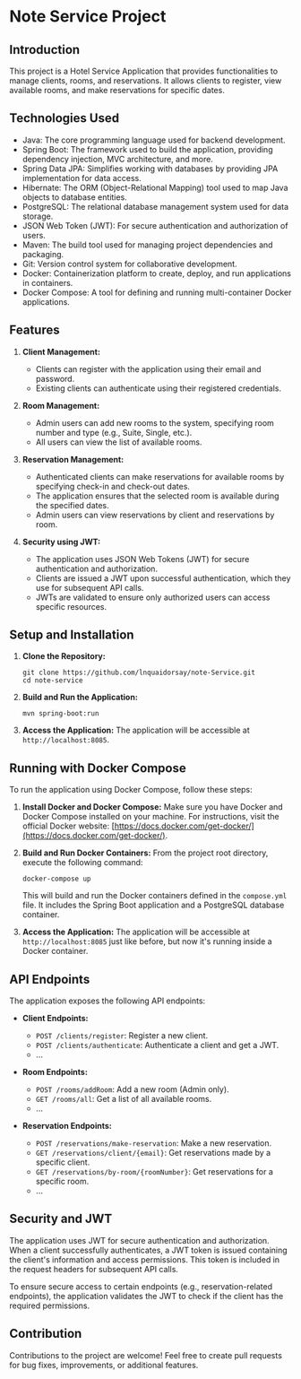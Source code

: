 # Note Service Project

## Introduction

This project is a Hotel Service Application that provides functionalities to manage clients, rooms, and reservations. It
allows clients to register, view available rooms, and make reservations for specific dates.

## Technologies Used

- Java: The core programming language used for backend development.
- Spring Boot: The framework used to build the application, providing dependency injection, MVC architecture, and more.
- Spring Data JPA: Simplifies working with databases by providing JPA implementation for data access.
- Hibernate: The ORM (Object-Relational Mapping) tool used to map Java objects to database entities.
- PostgreSQL: The relational database management system used for data storage.
- JSON Web Token (JWT): For secure authentication and authorization of users.
- Maven: The build tool used for managing project dependencies and packaging.
- Git: Version control system for collaborative development.
- Docker: Containerization platform to create, deploy, and run applications in containers.
- Docker Compose: A tool for defining and running multi-container Docker applications.

## Features

1. **Client Management:**
    - Clients can register with the application using their email and password.
    - Existing clients can authenticate using their registered credentials.

2. **Room Management:**
    - Admin users can add new rooms to the system, specifying room number and type (e.g., Suite, Single, etc.).
    - All users can view the list of available rooms.

3. **Reservation Management:**
    - Authenticated clients can make reservations for available rooms by specifying check-in and check-out dates.
    - The application ensures that the selected room is available during the specified dates.
    - Admin users can view reservations by client and reservations by room.

4. **Security using JWT:**
    - The application uses JSON Web Tokens (JWT) for secure authentication and authorization.
    - Clients are issued a JWT upon successful authentication, which they use for subsequent API calls.
    - JWTs are validated to ensure only authorized users can access specific resources.

## Setup and Installation

1. **Clone the Repository:**
   ```
   git clone https://github.com/lnquaidorsay/note-Service.git
   cd note-service
   ```

2. **Build and Run the Application:**
   ```
   mvn spring-boot:run
   ```

3. **Access the Application:**
   The application will be accessible at `http://localhost:8085`.

## Running with Docker Compose

To run the application using Docker Compose, follow these steps:

1. **Install Docker and Docker Compose:**
   Make sure you have Docker and Docker Compose installed on your machine. For instructions, visit the official Docker
   website: [https://docs.docker.com/get-docker/](https://docs.docker.com/get-docker/).

2. **Build and Run Docker Containers:**
   From the project root directory, execute the following command:
   ```
   docker-compose up
   ```
   This will build and run the Docker containers defined in the `compose.yml` file. It includes the Spring Boot
   application and a PostgreSQL database container.

3. **Access the Application:**
   The application will be accessible at `http://localhost:8085` just like before, but now it's running inside a Docker
   container.

## API Endpoints

The application exposes the following API endpoints:

- **Client Endpoints:**
    - `POST /clients/register`: Register a new client.
    - `POST /clients/authenticate`: Authenticate a client and get a JWT.
    - ...

- **Room Endpoints:**
    - `POST /rooms/addRoom`: Add a new room (Admin only).
    - `GET /rooms/all`: Get a list of all available rooms.
    - ...

- **Reservation Endpoints:**
    - `POST /reservations/make-reservation`: Make a new reservation.
    - `GET /reservations/client/{email}`: Get reservations made by a specific client.
    - `GET /reservations/by-room/{roomNumber}`: Get reservations for a specific room.
    - ...

## Security and JWT

The application uses JWT for secure authentication and authorization. When a client successfully authenticates, a JWT
token is issued containing the client's information and access permissions. This token is included in the request
headers for subsequent API calls.

To ensure secure access to certain endpoints (e.g., reservation-related endpoints), the application validates the JWT to
check if the client has the required permissions.

## Contribution

Contributions to the project are welcome! Feel free to create pull requests for bug fixes, improvements, or additional
features.